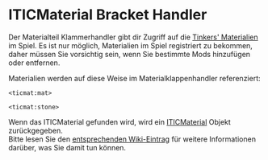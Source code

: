 # ITICMaterial Bracket Handler

Der Materialteil Klammerhandler gibt dir Zugriff auf die [Tinkers' Materialien](/Mods/Modtweaker/TConstruct/Materials/ITICMaterial/) im Spiel. Es ist nur möglich, Materialien im Spiel registriert zu bekommen, daher müssen Sie vorsichtig sein, wenn Sie bestimmte Mods hinzufügen oder entfernen.

Materialien werden auf diese Weise im Materialklappenhandler referenziert:

```zenscript
<ticmat:mat>

<ticmat:stone>
```

Wenn das ITICMaterial gefunden wird, wird ein [ITICMaterial](/Mods/Modtweaker/TConstruct/Materials/ITICMaterial/) Objekt zurückgegeben.  
Bitte lesen Sie den [entsprechenden Wiki-Eintrag](/Mods/Modtweaker/TConstruct/Materials/ITICMaterial/) für weitere Informationen darüber, was Sie damit tun können.